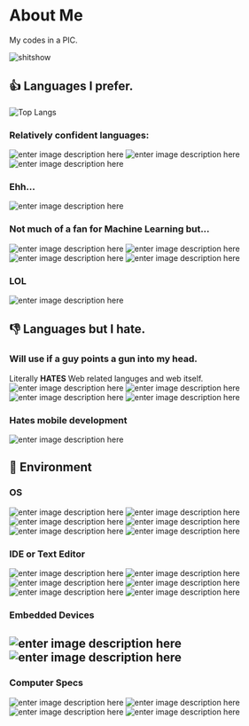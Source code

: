 

# About Me

My codes in a PIC.

![shitshow](https://github.com/gooday2die/gooday2die/raw/main/photo_0%20%281%29.JPG)

## :thumbsup: Languages I prefer.
![Top Langs](https://github-readme-stats.vercel.app/api/top-langs/?username=gooday2die)
### Relatively confident languages:
![enter image description here](https://img.shields.io/badge/Python-FFD43B?style=for-the-badge&logo=python&logoColor=darkgreen) ![enter image description here](https://img.shields.io/badge/C-00599C?style=for-the-badge&logo=c&logoColor=white) ![enter image description here](https://img.shields.io/badge/C++-00599C?style=for-the-badge&logo=c%2b%2b&logoColor=white) 
### Ehh... 
![enter image description here](https://img.shields.io/badge/Java-ED8B00?style=for-the-badge&logo=java&logoColor=white) 
### Not much of a fan for Machine Learning but...
![enter image description here](https://img.shields.io/badge/Numpy-777BB4?style=for-the-badge&logo=numpy&logoColor=white) ![enter image description here](https://img.shields.io/badge/Pandas-2C2D72?style=for-the-badge&logo=pandas&logoColor=white) ![enter image description here](https://img.shields.io/badge/scikit_learn-F7931E?style=for-the-badge&logo=scikit-learn&logoColor=white) ![enter image description here](https://img.shields.io/badge/SciPy-654FF0?style=for-the-badge&logo=SciPy&logoColor=white)
### LOL 
![enter image description here](https://img.shields.io/badge/Scratch-4D97FF?style=for-the-badge&logo=Scratch&logoColor=white)
## :thumbsdown: Languages but I hate. 

### Will use if a guy points a gun into my head.
Literally **HATES** Web related languges and web itself.
 ![enter image description here](https://img.shields.io/badge/HTML5-E34F26?style=for-the-badge&logo=html5&logoColor=white)  ![enter image description here](https://img.shields.io/badge/JavaScript-323330?style=for-the-badge&logo=javascript&logoColor=F7DF1E) ![enter image description here](https://img.shields.io/badge/PHP-777BB4?style=for-the-badge&logo=php&logoColor=white) ![enter image description here](https://img.shields.io/badge/CSS3-1572B6?style=for-the-badge&logo=css3&logoColor=white)
### Hates mobile development
![enter image description here](https://img.shields.io/badge/Android_Studio-3DDC84?style=for-the-badge&logo=android-studio&logoColor=white)

## :page_facing_up: Environment
### OS
![enter image description here](https://img.shields.io/badge/Windows-0078D6?style=for-the-badge&logo=windows&logoColor=white) ![enter image description here](https://img.shields.io/badge/Linux-FCC624?style=for-the-badge&logo=linux&logoColor=black) ![enter image description here](https://img.shields.io/badge/iOS-000000?style=for-the-badge&logo=ios&logoColor=white) ![enter image description here](https://img.shields.io/badge/Ubuntu-E95420?style=for-the-badge&logo=ubuntu&logoColor=white) ![enter image description here](https://img.shields.io/badge/mac%20os-000000?style=for-the-badge&logo=apple&logoColor=white) ![enter image description here](https://img.shields.io/badge/OpenWrt-00B5E2?style=for-the-badge&logo=OpenWrt&logoColor=white)


### IDE or Text Editor
![enter image description here](https://img.shields.io/badge/NeoVim-#57A143.svg?&style=for-the-badge&logo=neovim&logoColor=white) ![enter image description here](https://img.shields.io/badge/Visual_Studio-5C2D91?style=for-the-badge&logo=visual%20studio&logoColor=white) ![enter image description here](https://img.shields.io/badge/IntelliJIDEA-000000.svg?style=for-the-badge&logo=intellij-idea&logoColor=white) ![enter image description here](https://img.shields.io/badge/Notepad++-90E59A.svg?style=for-the-badge&logo=notepad%2b%2b&logoColor=black) ![enter image description here](https://img.shields.io/badge/PyCharm-000000.svg?&style=for-the-badge&logo=PyCharm&logoColor=white) ![enter image description here](https://img.shields.io/badge/Xcode-007ACC?style=for-the-badge&logo=Xcode&logoColor=white)

### Embedded Devices
![enter image description here](https://img.shields.io/badge/Arduino-00979D?style=for-the-badge&logo=Arduino&logoColor=white) ![enter image description here](https://img.shields.io/badge/Raspberry%20Pi-A22846?style=for-the-badge&logo=Raspberry%20Pi&logoColor=white)
---
### Computer Specs
![enter image description here](https://img.shields.io/badge/Intel%20Core_i9_12th-0071C5?style=for-the-badge&logo=intel&logoColor=white)   ![enter image description here](https://img.shields.io/badge/NVIDIA-RTX2080TI-76B900?style=for-the-badge&logo=nvidia&logoColor=white) ![enter image description here](https://img.shields.io/badge/Apple%20laptop-333333?style=for-the-badge&logo=apple&logoColor=white) ![enter image description here](https://img.shields.io/badge/apple%20silicon-333333?style=for-the-badge&logo=apple&logoColor=white)
